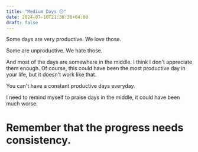```yaml
---
title: "Medium Days 😶"
date: 2024-07-10T21:36:38+04:00
draft: false
---
```


Some days are very productive. We love those.

Some are unproductive. We hate those.

And most of the days are somewhere in the middle. I think I don't appreciate them enough. Of course, this could have been the most productive day in your life, but it doesn't work like that.

You can't have a constant productive days everyday.

I need to remind myself to praise days in the middle, it could have been much worse.

# Remember that the progress needs consistency.